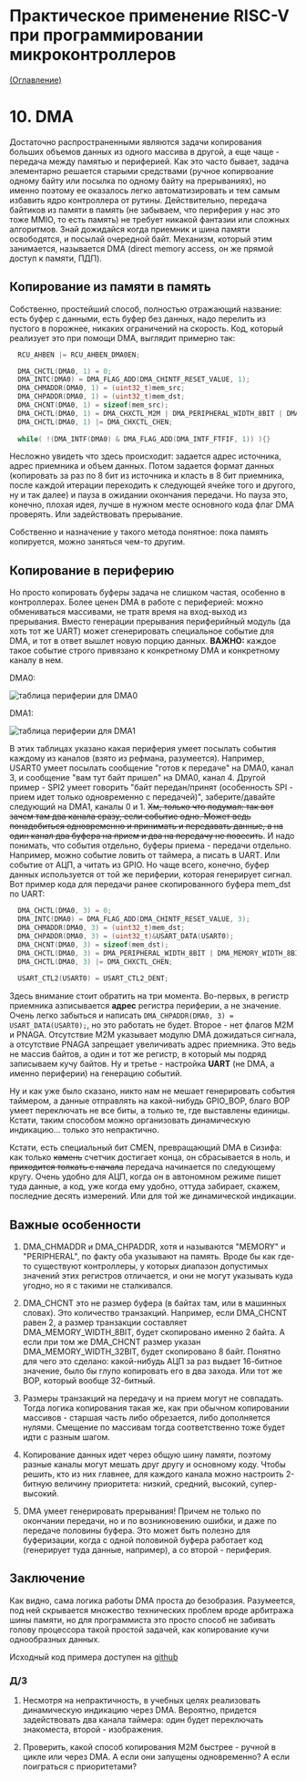 # Практическое применение RISC-V при программировании микроконтроллеров

[(Оглавление)](index.md)

# 10. DMA

Достаточно распространенными являются задачи копирования больших объемов данных из одного массива в другой, а еще чаще - передача между памятью и периферией. Как это часто бывает, задача элементарно решается старыми средствами (ручное копирвоание одному байту или посылка по одному байту на прерываниях), но именно поэтому ее оказалось легко автоматизировать и тем самым избавить ядро контроллера от рутины. Действительно, передача байтиков из памяти в память (не забываем, что периферия у нас это тоже MMIO, то есть память) не требует никакой фантазии или сложных алгоритмов. Знай дожидайся когда приемник и шина памяти освободятся, и посылай очередной байт. Механизм, который этим занимается, называется DMA (direct memory access, он же прямой доступ к памяти, ПДП).

## Копирование из памяти в память

Собственно, простейший способ, полностью отражающий название: есть буфер с данными, есть буфер без данных, надо перелить из пустого в порожнее, никаких ограничений на скорость. Код, который реализует это при помощи DMA, выглядит примерно так:

```c
  RCU_AHBEN |= RCU_AHBEN_DMA0EN;

  DMA_CHCTL(DMA0, 1) = 0;
  DMA_INTC(DMA0) = DMA_FLAG_ADD(DMA_CHINTF_RESET_VALUE, 1);
  DMA_CHMADDR(DMA0, 1) = (uint32_t)mem_src;
  DMA_CHPADDR(DMA0, 1) = (uint32_t)mem_dst;
  DMA_CHCNT(DMA0, 1) = sizeof(mem_src);
  DMA_CHCTL(DMA0, 1) = DMA_CHXCTL_M2M | DMA_PERIPHERAL_WIDTH_8BIT | DMA_MEMORY_WIDTH_8BIT | DMA_CHXCTL_MNAGA | DMA_CHXCTL_PNAGA  | DMA_CHXCTL_DIR;
  DMA_CHCTL(DMA0, 1) |= DMA_CHXCTL_CHEN;
  
  while( !(DMA_INTF(DMA0) & DMA_FLAG_ADD(DMA_INTF_FTFIF, 1)) ){}
```

Несложно увидеть что здесь происходит: задается адрес источника, адрес приемника и объем данных. Потом задается формат данных (копировать за раз по 8 бит из источника и класть в 8 бит приемника, после каждой итерации переходить к следующей ячейке того и другого, ну и так далее) и пауза в ожидании окончания передачи. Но пауза это, конечно, плохая идея, лучше в нужном месте основного кода флаг DMA проверять. Или задействовать прерывание.

Собственно и назначение у такого метода понятное: пока память копируется, можно заняться чем-то другим.

## Копирование в периферию

Но просто копировать буферы задача не слишком частая, особенно в контроллерах. Более ценен DMA в работе с периферией: можно обмениваться массивами, не тратя время на вход-выход из прерывания. Вместо генерации прерывания периферийный модуль (да хоть тот же UART) может сгенерировать специальное событие для DMA, и тот в ответ вышлет новую порцию данных. **ВАЖНО:** каждое такое событие строго привязано к конкретному DMA и конкретному каналу в нем.

DMA0:

![таблица периферии для DMA0](files/9.DMA0)

DMA1:

![таблица периферии для DMA1](files/9.DMA1)

В этих таблицах указано какая периферия умеет посылать события каждому из каналов (взято из рефмана, разумеется). Например, USART0 умеет посылать сообщение "готов к передаче" на DMA0, канал 3, и сообщение "вам тут байт пришел" на DMA0, канал 4. Другой пример - SPI2 умеет говорить "байт передан/принят (особенность SPI - прием идет только одновременно с передачей)", заберите/давайте следующий на DMA1, каналы 0 и 1. ~~Хм, только что подумал: так вот зачем там два канала сразу, если событие одно. Может ведь понадобиться одновременно и принимать и передавать данные, а на один канал два буфера на прием и два на передачу не повесить~~. И надо понимать, что события отдельно, буферы приема - передачи отдельно. Например, можно событие ловить от таймера, а писать в UART. Или событие от АЦП, а читать из GPIO. Но чаще всего, конечно, буфер данных используется от той же периферии, которая генерирует сигнал. Вот пример кода для передачи ранее скопированного буфера mem_dst по UART:

```c
  DMA_CHCTL(DMA0, 3) = 0;
  DMA_INTC(DMA0) = DMA_FLAG_ADD(DMA_CHINTF_RESET_VALUE, 3);
  DMA_CHMADDR(DMA0, 3) = (uint32_t)mem_dst;
  DMA_CHPADDR(DMA0, 3) = (uint32_t)&USART_DATA(USART0);
  DMA_CHCNT(DMA0, 3) = sizeof(mem_dst);
  DMA_CHCTL(DMA0, 3) = DMA_PERIPHERAL_WIDTH_8BIT | DMA_MEMORY_WIDTH_8BIT | DMA_CHXCTL_MNAGA | DMA_CHXCTL_DIR;
  DMA_CHCTL(DMA0, 3) |= DMA_CHXCTL_CHEN;
  
  USART_CTL2(USART0) = USART_CTL2_DENT;
```

Здесь внимание стоит обратить на три момента. Во-первых, в регистр приемника азписывается **адрес** регистра периферии, а не значение. Очень легко забыться и написать ```DMA_CHPADDR(DMA0, 3) = USART_DATA(USART0);```, но это работать не будет. Второе - нет флагов M2M и PNAGA. Отсутствие M2M указывает модулю DMA дожидаться сигнала, а отсутствие PNAGA запрещает увеличивать адрес приемника. Это ведь не массив байтов, а один и тот же регистр, в который мы подряд записываем кучу байтов. Ну и третье - настройка **UART** (не DMA, а именно периферии) на генерацию событий.

Ну и как уже было сказано, никто нам не мешает генерировать события таймером, а данные отправлять на какой-нибудь GPIO_BOP, благо BOP умеет переключать не все биты, а только те, где выставлены единицы. Кстати, таким способом можно организовать динамическую индикацию... только это непрактично.

Кстати, есть специальный бит CMEN, превращающий DMA в Сизифа: как только ~~камень~~ счетчик достигает конца, он сбрасывается в ноль, и ~~приходится толкать с начала~~ передача начинается по следующему кругу. Очень удобно для АЦП, когда он в автономном режиме пишет туда данные, а код, уже когда ему удобно, оттуда забирает, скажем, последние десять измерений. Или для той же динамической индикации.

## Важные особенности

1. DMA_CHMADDR и DMA_CHPADDR, хотя и называются "MEMORY" и "PERIPHERAL", по факту оба указывают на память. Вроде бы как где-то существуют контроллеры, у которых диапазон допустимых значений этих регистров отличается, и они не могут указывать куда угодно, но я с такими не сталкивался.

2. DMA_CHCNT это не размер буфера (в байтах там, или в машинных словах). Это количество транзакций. Например, если DMA_CHCNT равен 2, а размер транзакции составляет DMA_MEMORY_WIDTH_8BIT, будет скопировано именно 2 байта. А если при том же DMA_CHCNT размер указан DMA_MEMORY_WIDTH_32BIT, будет скопировано 8 байт. Понятно для чего это сделано: какой-нибудь АЦП за раз выдает 16-битное значение, было бы глупо копировать его в два захода. Или тот же BOP, который вообще 32-битный.

3. Размеры транзакций на передачу и на прием могут не совпадать. Тогда логика копирования такая же, как при обычном копировании массивов - старшая часть либо обрезается, либо дополняется нулями. Смещение по массивам тогда соответственно тоже будет идти с разным шагом.

4. Копирование данных идет через общую шину памяти, поэтому разные каналы могут мешать друг другу и основному коду. Чтобы решить, кто из них главнее, для каждого канала можно настроить 2-битную величину приоритета: низкий, средний, высокий, супер-высокий.

5. DMA умеет генерировать прерывания! Причем не только по окончании передачи, но и по возникновению ошибки, и даже по передаче половины буфера. Это может быть полезно для буферизации, когда с одной половиной буфера работает код (генерирует туда данные, например), а со второй - периферия.

## Заключение

Как видно, сама логика работы DMA проста до безобразия. Разумеется, под ней скрывается множество технических проблем вроде арбитража шины памяти, но для программиста это просто способ не забивать голову процессора такой простой задачей, как копирование кучи однообразных данных.

Исходный код примера доступен на [github](https://github.com/KarakatitsaRISCV/riscv-asm/tree/main/9.DMA)

### Д/З

1. Несмотря на непрактичность, в учебных целях реализовать динамическую индикацию через DMA. Вероятно, придется задействовать два канала таймера: один будет переключать знакоместа, второй - изображения.

2. Проверить, какой способ копирования M2M быстрее - ручной в цикле или через DMA. А если они запущены одновременно? А если поиграться с приоритетами?